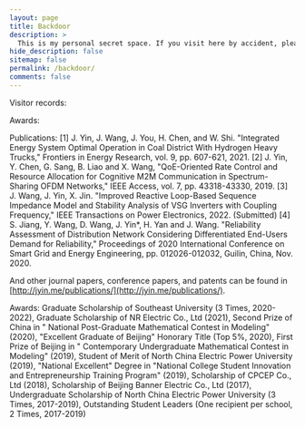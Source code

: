 ```yaml
---
layout: page
title: Backdoor
description: >
  This is my personal secret space. If you visit here by accident, please leave now and the system will report to me if you play any tricks.
hide_description: false
sitemap: false
permalink: /backdoor/
comments: false
---
```


Visitor records:

<script type="text/javascript" id="clustrmaps" src="//clustrmaps.com/map_v2.js?d=yBZDuCV9TGIcqKDySYCG1x1ab2L9Z8iwKqpQXamw4L0&cl=ffffff&w=a"></script>

<script type="text/javascript" id="clstr_globe" src="//clustrmaps.com/globe.js?d=yBZDuCV9TGIcqKDySYCG1x1ab2L9Z8iwKqpQXamw4L0"></script>


Awards:

Publications:
[1] J. Yin, J. Wang, J. You, H. Chen, and W. Shi. "Integrated Energy System Optimal Operation in Coal District With Hydrogen Heavy Trucks," Frontiers in Energy Research, vol. 9, pp. 607-621, 2021.
[2] J. Yin, Y. Chen, G. Sang, B. Liao and X. Wang, "QoE-Oriented Rate Control and Resource Allocation for Cognitive M2M Communication in Spectrum-Sharing OFDM Networks," IEEE Access, vol. 7, pp. 43318-43330, 2019.
[3] J. Wang, J. Yin, X. Jin. "Improved Reactive Loop-Based Sequence Impedance Model and Stability Analysis of VSG Inverters with Coupling Frequency," IEEE Transactions on Power Electronics, 2022. (Submitted)
[4] S. Jiang, Y. Wang, D. Wang, J. Yin*, H. Yan and J. Wang. "Reliability Assessment of Distribution Network Considering Differentiated End-Users Demand for Reliability," Proceedings of 2020 International Conference on Smart Grid and Energy Engineering, pp. 012026-012032, Guilin, China, Nov. 2020.

And other journal papers, conference papers, and patents can be found in [http://jyin.me/publications/](http://jyin.me/publications/).

Awards:
Graduate Scholarship of Southeast University (3 Times, 2020-2022), Graduate Scholarship of NR Electric Co., Ltd (2021), Second Prize of China in " National Post-Graduate Mathematical Contest in Modeling" (2020), "Excellent Graduate of Beijing" Honorary Title (Top 5%, 2020),  First Prize of Beijing in " Contemporary Undergraduate Mathematical Contest in Modeling" (2019), Student of Merit of North China Electric Power University (2019), "National Excellent" Degree in "National College Student Innovation and Entrepreneurship Training Program" (2019), Scholarship of CPCEP Co., Ltd (2018), Scholarship of Beijing Banner Electric Co., Ltd (2017), Undergraduate Scholarship of North China Electric Power University (3 Times, 2017-2019), Outstanding Student Leaders (One recipient per school, 2 Times, 2017-2019)

<!--
Here you should be able to find everything you need to know to accomplish the most common tasks when blogging with Hydejack.
Should you think something is missing, [please let me know](mailto:mail@qwtel.com).
Should you discover a mistake in the docs (or a bug in general) feel free to [open an issue](https://github.com/hydecorp/hydejack/issues) on GitHub.

While this manual tries to be beginner-friendly, as a user of Jekyll it is assumed that you are comfortable running shell commands and editing text files.
{:.note}


![lalalallala](/assets/img/blog/jeremy-bishop@0,5x.jpg)



## Getting started

continue to see [Install]
* [Install]{:.heading.flip-title} --- How to install and run Hydejack.
* [Upgrade]{:.heading.flip-title} --- You can skip this if you haven't used Hydejack before.
* [Config]{:.heading.flip-title} --- Once Jekyll is running you can start editing your config file.
{:.related-posts.faded}

## Using Hydejack
* [Basics]{:.heading.flip-title} --- How to add different types of content.
* [Writing]{:.heading.flip-title} --- Producing markdown content for Hydejack.
* [Scripts]{:.heading.flip-title} --- How to include 3rd party scripts on your site.
* [Build]{:.heading.flip-title} --- How to build the static files for deployment.
* [Advanced]{:.heading.flip-title} --- Guides for more advanced tasks.
* [Migration]{:.heading.flip-title} --- Guides for more advanced tasks.
{:.related-posts.faded}

## Other
* [LICENSE]{:.heading.flip-title} --- The license of this project.
* [NOTICE]{:.heading.flip-title} --- Parts of this program are provided under separate licenses.
* [CHANGELOG]{:.heading.flip-title} --- Version history of Hydejack.
{:.related-posts.faded}

[install]: install.md
[upgrade]: upgrade.md
[config]: config.md
[basics]: basics.md
[writing]: writing.md
[scripts]: scripts.md
[build]: build.md
[advanced]: advanced.md
[Migration]: Migration.md
[LICENSE]: ../LICENSE.md
[NOTICE]: ../NOTICE.md
[CHANGELOG]: ../CHANGELOG.md
-->